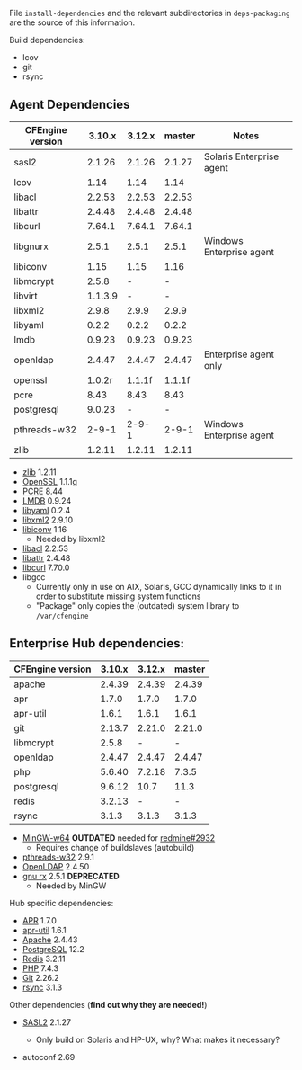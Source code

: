 File `install-dependencies` and the relevant subdirectories
in `deps-packaging` are the source of this information.


Build dependencies:

* lcov
* git
* rsync

## Agent Dependencies

| CFEngine version | 3.10.x  | 3.12.x | master | Notes |
|  --------------  | ------- | ------ | ------ | ----- |
|  sasl2           | 2.1.26  | 2.1.26 | 2.1.27 | Solaris Enterprise agent |
|  lcov            | 1.14    | 1.14   | 1.14   |                          |
|  libacl          | 2.2.53  | 2.2.53 | 2.2.53 |                          |
|  libattr         | 2.4.48  | 2.4.48 | 2.4.48 |                          |
|  libcurl         | 7.64.1  | 7.64.1 | 7.64.1 |                          |
|  libgnurx        | 2.5.1   | 2.5.1  | 2.5.1  | Windows Enterprise agent |
|  libiconv        | 1.15    | 1.15   | 1.16   |                          |
|  libmcrypt       | 2.5.8   | -      | -      |                          |
|  libvirt         | 1.1.3.9 | -      | -      |                          |
|  libxml2         | 2.9.8   | 2.9.9  | 2.9.9  |                          |
|  libyaml         | 0.2.2   | 0.2.2  | 0.2.2  |                          |
|  lmdb            | 0.9.23  | 0.9.23 | 0.9.23 |                          |
|  openldap        | 2.4.47  | 2.4.47 | 2.4.47 | Enterprise agent only    |
|  openssl         | 1.0.2r  | 1.1.1f | 1.1.1f |                          |
|  pcre            | 8.43    | 8.43   | 8.43   |                          |
|  postgresql      | 9.0.23  | -      | -      |                          |
|  pthreads-w32    | 2-9-1   | 2-9-1  | 2-9-1  | Windows Enterprise agent |
|  zlib            | 1.2.11  | 1.2.11 | 1.2.11 |                          |

* [zlib](http://www.zlib.net/) 1.2.11
* [OpenSSL](http://openssl.org/) 1.1.1g
* [PCRE](http://ftp.csx.cam.ac.uk/pub/software/programming/pcre/) 8.44
* [LMDB](https://github.com/LMDB/lmdb/) 0.9.24
* [libyaml](http://pyyaml.org/wiki/LibYAML) 0.2.4
* [libxml2](http://xmlsoft.org/sources/) 2.9.10
* [libiconv](http://ftp.gnu.org/gnu/libiconv/) 1.16
  * Needed by libxml2
* [libacl](http://download.savannah.gnu.org/releases/acl/) 2.2.53
* [libattr](http://download.savannah.gnu.org/releases/attr/) 2.4.48
* [libcurl](http://curl.haxx.se/download.html) 7.70.0
* libgcc
  * Currently only in use on AIX, Solaris, GCC dynamically links to it in order
    to substitute missing system functions
  * "Package" only copies the (outdated) system library to `/var/cfengine`

## Enterprise Hub dependencies:


| CFEngine version | 3.10.x  | 3.12.x | master |
|  --------------  | ------- | ------ | ------ |
|  apache          | 2.4.39  | 2.4.39 | 2.4.39 |
|  apr             | 1.7.0   | 1.7.0  | 1.7.0  |
|  apr-util        | 1.6.1   | 1.6.1  | 1.6.1  |
|  git             | 2.13.7  | 2.21.0 | 2.21.0 |
|  libmcrypt       | 2.5.8   | -      | -      |
|  openldap        | 2.4.47  | 2.4.47 | 2.4.47 |
|  php             | 5.6.40  | 7.2.18 | 7.3.5  |
|  postgresql      | 9.6.12  | 10.7   | 11.3   |
|  redis           | 3.2.13  | -      | -      |
|  rsync           | 3.1.3   | 3.1.3  | 3.1.3  |

* [MinGW-w64](http://sourceforge.net/projects/mingw-w64/) **OUTDATED** needed
  for [redmine#2932](https://dev.cfengine.com/issues/2932)
  * Requires change of buildslaves (autobuild)
* [pthreads-w32](ftp://sourceware.org/pub/pthreads-win32/) 2.9.1
* [OpenLDAP](http://www.openldap.org/software/download/OpenLDAP/openldap-release/) 2.4.50
* [gnu rx](http://www.gnu.org/software/rx/rx.html) 2.5.1 **DEPRECATED**
  * Needed by MinGW

Hub specific dependencies:

* [APR](https://apr.apache.org/) 1.7.0
* [apr-util](https://apr.apache.org/) 1.6.1
* [Apache](http://httpd.apache.org/) 2.4.43
* [PostgreSQL](http://www.postgresql.org/) 12.2
* [Redis](http://redis.io/) 3.2.11
* [PHP](http://php.net/) 7.4.3
* [Git](https://www.kernel.org/pub/software/scm/git/) 2.26.2
* [rsync](https://download.samba.org/pub/rsync/) 3.1.3

Other dependencies (**find out why they are needed!**)

* [SASL2](https://cyrusimap.org/mediawiki/index.php/Downloads) 2.1.27
  * Only build on Solaris and HP-UX, why? What makes it necessary?

* autoconf 2.69
